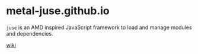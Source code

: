 # metal-juse.github.io

`juse` is an AMD inspired JavaScript framework to load and manage modules and dependencies.

[wiki](wiki)
